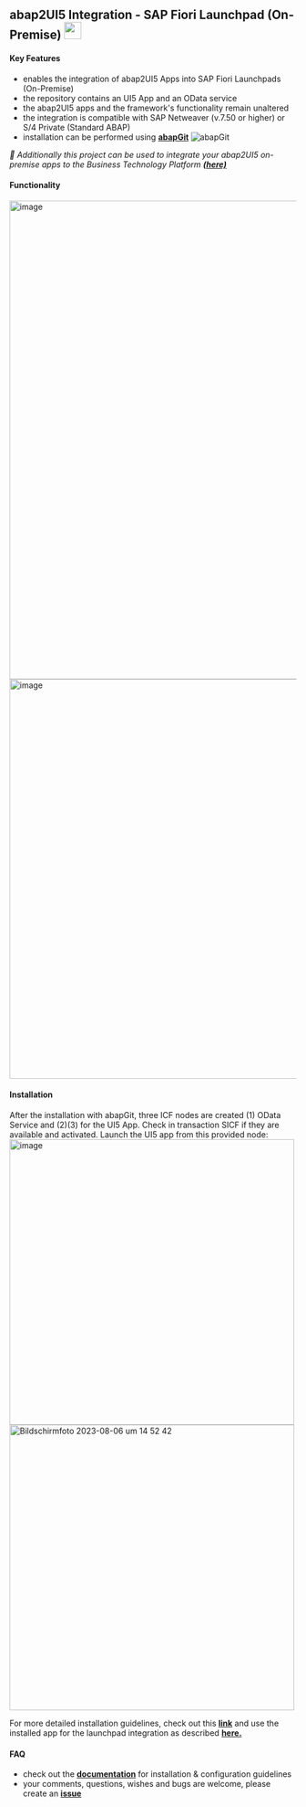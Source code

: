 ## abap2UI5 Integration - SAP Fiori Launchpad (On-Premise) <img src="https://github.com/abap2UI5/abap2UI5/assets/102328295/52ac0bb6-a219-4e9d-9e4f-62698dab3063" width="30">

#### Key Features
* enables the integration of abap2UI5 Apps into SAP Fiori Launchpads (On-Premise)
* the repository contains an UI5 App and an OData service
* the abap2UI5 apps and the framework's functionality remain unaltered
* the integration is compatible with SAP Netweaver (v.7.50 or higher) or S/4 Private (Standard ABAP)
* installation can be performed using [**abapGit**](https://abapgit.org) ![abapGit](https://docs.abapgit.org/img/favicon.png)

_📢 Additionally this project can be used to integrate your abap2UI5 on-premise apps to the Business Technology Platform [**(here)**](https://github.com/abap2UI5/ext-business_technology_platform)_

#### Functionality
<img width="838" alt="image" src="https://github.com/abap2UI5/integration-fiori_launchpad_on_premise/assets/102328295/af486e4c-c57a-4596-a865-48c80c73e986">
<img width="700" alt="image" src="https://github.com/abap2UI5/ext-fiori_launchpad_on_premise/assets/102328295/17c375e8-10cd-471e-83f8-d62ed27224e3">

#### Installation
After the installation with abapGit, three ICF nodes are created (1) OData Service and (2)(3) for the UI5 App. Check in transaction SICF if they are available and activated. Launch the UI5 app from this provided node:<br>
<img width="500" alt="image" src="https://github.com/abap2UI5/ext-fiori_launchpad_on_premise/assets/102328295/0176bd82-f57a-4d8c-afa8-7daa155eb110"><br>
<img width="500" alt="Bildschirm­foto 2023-08-06 um 14 52 42" src="https://github.com/abap2UI5/ext-fiori_launchpad_on_premise/assets/102328295/1ddaba83-70d8-49b1-8a19-60cdd7d3b748">

For more detailed installation guidelines, check out this [**link**](https://github.com/abap2UI5/abap2UI5-documentation/blob/main/docs/ext-fiori_launchpad_integration/installation.md) and use the installed app for the launchpad integration as described [**here.**](https://github.com/abap2UI5/abap2UI5-documentation/blob/main/docs/ext-fiori_launchpad_integration/launchpad_setup.md)

#### FAQ
* check out the [**documentation**](https://github.com/abap2UI5/abap2UI5-documentation) for installation & configuration guidelines
* your comments, questions, wishes and bugs are welcome, please create an [**issue**](https://github.com/abap2UI5/integration-fiori_launchpad_on_premise/issues)
